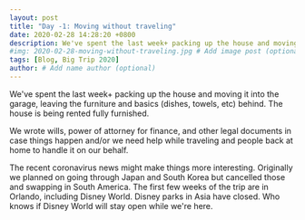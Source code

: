 ```yaml
---
layout: post
title: "Day -1: Moving without traveling"
date: 2020-02-28 14:28:20 +0800
description: We've spent the last week+ packing up the house and moving it into the garage...
#img: 2020-02-28-moving-without-traveling.jpg # Add image post (optional)
tags: [Blog, Big Trip 2020]
author: # Add name author (optional)
---
```

We've spent the last week+ packing up the house and moving it into the garage, leaving the furniture and basics (dishes, towels, etc) behind. The house is being rented fully furnished.

We wrote wills, power of attorney for finance, and other legal documents in case things happen and/or we need help while traveling and people back at home to handle it on our behalf. 

The recent coronavirus news might make things more interesting. Originally we planned on going through Japan and South Korea but cancelled those and swapping in South America. The first few weeks of the trip are in Orlando, including Disney World. Disney parks in Asia have closed. Who knows if Disney World will stay open while we're here.
